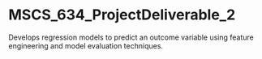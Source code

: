 # MSCS_634_ProjectDeliverable_2
Develops regression models to predict an outcome variable using feature engineering and model evaluation techniques.
